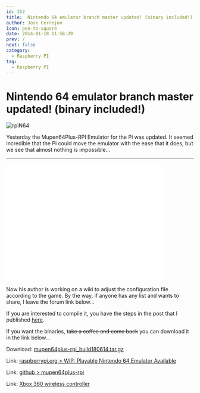 ```yaml
---
id: 352
title:  Nintendo 64 emulator branch master updated! (binary included!)
author: Jose Cerrejon
icon: pen-to-square
date: 2014-01-18 11:58:29
prev: /
next: false
category:
  - Raspberry PI
tag:
  - Raspberry PI
---
```


#  Nintendo 64 emulator branch master updated! (binary included!)

![rpiN64](/images/N64.jpg)

Yesterday the Mupen64Plus-RPI Emulator for the Pi was updated. It seemed incredible that the Pi could move the emulator with the ease that it does, but we see that almost nothing is impossible...

- - -
<iframe width="420" height="315" src="//www.youtube.com/embed/fGkHx3CvLUo" frameborder="0" allowfullscreen></iframe>

Now his author is working on a wiki to adjust the configuration file according to the game. By the way, if anyone has any list and wants to share, I leave the forum link below... 

If you are interested to compile it, you have the steps in the post that I published [
here](/post.php?id=285).

If you want the binaries, ~~take a coffee and come back~~ you can download it in the link below...

Download: [mupen64plus-rpi_build180614.tar.gz](/res/mupen64plus-rpi_build180614.tar.gz)

Link: [raspberrypi.org > WIP: Playable Nintendo 64 Emulator Available](http://www.raspberrypi.org/forum/viewtopic.php?f=78&t=58395)

Link: [github > mupen64plus-rpi](https://github.com/ricrpi/mupen64plus-rpi)

Link: [Xbox 360 wireless controller](http://www.raspberrypi.org/forum/viewtopic.php?p=461994#p461994)